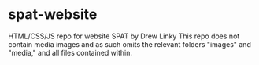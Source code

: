 # spat-website
HTML/CSS/JS repo for website SPAT by Drew Linky
This repo does not contain media images and as such omits the relevant folders "images" and "media," and all files contained within.